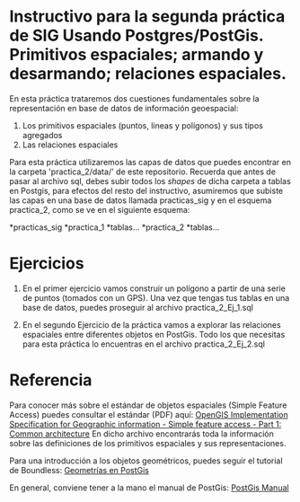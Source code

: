 Instructivo para la segunda práctica de SIG Usando Postgres/PostGis. 
Primitivos espaciales; armando y desarmando; relaciones espaciales.
=============

En esta práctica trataremos dos cuestiones fundamentales sobre la representación en base de datos de información geoespacial:
1. Los primitivos espaciales (puntos, lineas y polígonos) y sus tipos agregados
2. Las relaciones espaciales

Para esta práctica utilizaremos las capas de datos que puedes encontrar en la carpeta 'practica_2/data/' de este repositorio. 
Recuerda que antes de pasar al archivo sql, debes subir todos los _shapes_ de dicha carpeta a tablas en Postgis, para efectos del resto del instructivo, asumiremos que subiste las capas en una base de datos llamada practicas_sig y en el esquema practica_2, como se ve en el siguiente esquema:

*practicas_sig
	*practica_1
		*tablas...
	*practica_2
		*tablas...

Ejercicios		
=============

1. En el primer ejercicio vamos construir un polígono a partir de una serie de puntos (tomados con un GPS). Una vez que tengas tus tablas en una base de datos, puedes proseguir al archivo practica_2_Ej_1.sql

2. En el segundo Ejercicio de la práctica vamos a explorar las relaciones espaciales entre diferentes objetos en PostGis. Todo los que necesitas para esta práctica lo encuentras en el archivo practica_2_Ej_2.sql



Referencia
=============

Para conocer más sobre el estándar de objetos espaciales (Simple Feature Access) puedes consultar el estándar (PDF) aquí:
[OpenGIS Implementation Specification for Geographic information - Simple feature access - Part 1: Common architecture](http://portal.opengeospatial.org/files/?artifact_id=25355)
 En dicho archivo encontrarás toda la información sobre las definiciones de los primitivos espaciales y sus representaciones.
 
Para una introducción a los objetos geométricos, puedes seguir el tutorial de Boundless:
[Geometrías en PostGis](http://workshops.boundlessgeo.com/postgis-intro/geometries.html)

En general, conviene tener a la mano el manual de PostGis:
[PostGis Manual](http://postgis.net/docs/manual-2.0/)